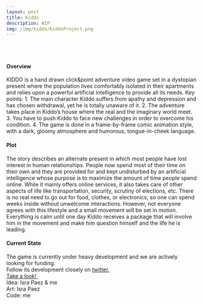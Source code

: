 ```yaml
---
layout: post
title: Kiddo
description: WIP
img: /img/kiddo/kiddoProject.png
---
```


<div class="img_row">
	<img class="col one" src="{{ site.baseurl }}/img/kiddo/sofa.png" alt="" title="Wondering around the house"/>
	<img class="col one" src="{{ site.baseurl }}/img/kiddo/metro.png" alt="" title="Metro animation"/>
	<img class="col one" src="{{ site.baseurl }}/img/kiddo/fridge.png" alt="" title="Inside the fridge"/>
</div>
<br>

<h4>Overview</h4>
KIDDO is a hand drawn click&point adventure video game set in a dystopian present where the population lives comfortably isolated in their apartments and relies upon a powerful artificial intelligence to provide all its needs.
Key points:
1. The main character Kiddo suffers from apathy and depression and has chosen withdrawal, yet he is totally unaware of it.
2. The adventure takes place in Kiddo’s house where the real and the imaginary world meet.
3. You have to push Kiddo to face new challenges in order to overcome his condition.
4. The game is done in a frame-by-frame comic animation style, with a dark, gloomy atmosphere and humorous, tongue-in-cheek language.

<br>
<h4>Plot</h4>
The story describes an alternate present in which most people have lost interest in human relationships.
People now spend most of their time on their own and they are provided for and kept undisturbed by an artificial intelligence whose purpose is to maximize the amount of time people spend online. While it mainly offers online services, it also takes care of other aspects of life like transportation, security, scrutiny of elections, etc. There is no real need to go out for food, clothes, or electronics, so one can spend weeks inside without unwelcome interactions. However, not everyone agrees with this lifestyle and a small movement will be set in motion. Everything is calm until one day Kiddo receives a package that will involve him in the movement and make him question himself and the life he is leading.
<br>
<h4>Current State</h4>
The game is currently under heavy development and we are actively looking for funding.
<br>
Follow its development closely on <a href="https://www.instagram.com/kiddogame/"> twitter. <a/>

<div class="gameLink">
<a href="{{ site.baseurl }}/webgl/Kiddo/index.html" target="_blank">
	Take a look!
	<img class="centeredGif" src="{{ site.baseurl }}/img/kiddo/undress.gif" alt="" title="Demo released!">
</a>
</div>

<div class="credits">
	Idea: Isra Paez & me<br>
	Art: Isra Paez<br>
	Code: me<br>
</div>
